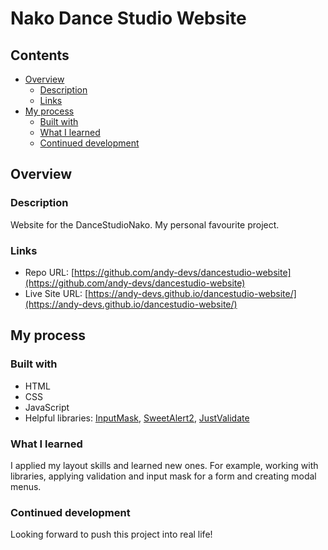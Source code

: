# Nako Dance Studio Website

## Contents

-   [Overview](#overview)
    -   [Description](#description)
    -   [Links](#links)
-   [My process](#my-process)
    -   [Built with](#built-with)
    -   [What I learned](#what-i-learned)
    -   [Continued development](#continued-development)

## Overview

### Description

Website for the DanceStudioNako. My personal favourite project.

### Links

-   Repo URL: [https://github.com/andy-devs/dancestudio-website](https://github.com/andy-devs/dancestudio-website)
-   Live Site URL: [https://andy-devs.github.io/dancestudio-website/](https://andy-devs.github.io/dancestudio-website/)

## My process

### Built with

-   HTML
-   CSS
-   JavaScript
-   Helpful libraries: [InputMask](https://github.com/RobinHerbots/Inputmask), [SweetAlert2](https://sweetalert2.github.io/), [JustValidate](https://github.com/horprogs/Just-validate)

### What I learned

I applied my layout skills and learned new ones. For example, working with libraries, applying validation and input mask for a form and creating modal menus.

### Continued development

Looking forward to push this project into real life!
